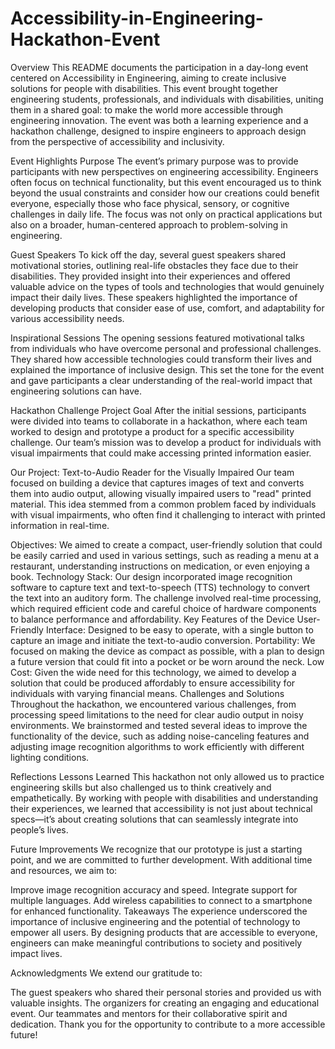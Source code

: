 # Accessibility-in-Engineering-Hackathon-Event
Overview
This README documents the participation in a day-long event centered on Accessibility in Engineering, aiming to create inclusive solutions for people with disabilities. This event brought together engineering students, professionals, and individuals with disabilities, uniting them in a shared goal: to make the world more accessible through engineering innovation. The event was both a learning experience and a hackathon challenge, designed to inspire engineers to approach design from the perspective of accessibility and inclusivity.

Event Highlights
Purpose
The event’s primary purpose was to provide participants with new perspectives on engineering accessibility. Engineers often focus on technical functionality, but this event encouraged us to think beyond the usual constraints and consider how our creations could benefit everyone, especially those who face physical, sensory, or cognitive challenges in daily life. The focus was not only on practical applications but also on a broader, human-centered approach to problem-solving in engineering.

Guest Speakers
To kick off the day, several guest speakers shared motivational stories, outlining real-life obstacles they face due to their disabilities. They provided insight into their experiences and offered valuable advice on the types of tools and technologies that would genuinely impact their daily lives. These speakers highlighted the importance of developing products that consider ease of use, comfort, and adaptability for various accessibility needs.

Inspirational Sessions
The opening sessions featured motivational talks from individuals who have overcome personal and professional challenges. They shared how accessible technologies could transform their lives and explained the importance of inclusive design. This set the tone for the event and gave participants a clear understanding of the real-world impact that engineering solutions can have.

Hackathon Challenge
Project Goal
After the initial sessions, participants were divided into teams to collaborate in a hackathon, where each team worked to design and prototype a product for a specific accessibility challenge. Our team’s mission was to develop a product for individuals with visual impairments that could make accessing printed information easier.

Our Project: Text-to-Audio Reader for the Visually Impaired
Our team focused on building a device that captures images of text and converts them into audio output, allowing visually impaired users to "read" printed material. This idea stemmed from a common problem faced by individuals with visual impairments, who often find it challenging to interact with printed information in real-time.

Objectives: We aimed to create a compact, user-friendly solution that could be easily carried and used in various settings, such as reading a menu at a restaurant, understanding instructions on medication, or even enjoying a book.
Technology Stack: Our design incorporated image recognition software to capture text and text-to-speech (TTS) technology to convert the text into an auditory form. The challenge involved real-time processing, which required efficient code and careful choice of hardware components to balance performance and affordability.
Key Features of the Device
User-Friendly Interface: Designed to be easy to operate, with a single button to capture an image and initiate the text-to-audio conversion.
Portability: We focused on making the device as compact as possible, with a plan to design a future version that could fit into a pocket or be worn around the neck.
Low Cost: Given the wide need for this technology, we aimed to develop a solution that could be produced affordably to ensure accessibility for individuals with varying financial means.
Challenges and Solutions
Throughout the hackathon, we encountered various challenges, from processing speed limitations to the need for clear audio output in noisy environments. We brainstormed and tested several ideas to improve the functionality of the device, such as adding noise-canceling features and adjusting image recognition algorithms to work efficiently with different lighting conditions.

Reflections
Lessons Learned
This hackathon not only allowed us to practice engineering skills but also challenged us to think creatively and empathetically. By working with people with disabilities and understanding their experiences, we learned that accessibility is not just about technical specs—it’s about creating solutions that can seamlessly integrate into people’s lives.

Future Improvements
We recognize that our prototype is just a starting point, and we are committed to further development. With additional time and resources, we aim to:

Improve image recognition accuracy and speed.
Integrate support for multiple languages.
Add wireless capabilities to connect to a smartphone for enhanced functionality.
Takeaways
The experience underscored the importance of inclusive engineering and the potential of technology to empower all users. By designing products that are accessible to everyone, engineers can make meaningful contributions to society and positively impact lives.

Acknowledgments
We extend our gratitude to:

The guest speakers who shared their personal stories and provided us with valuable insights.
The organizers for creating an engaging and educational event.
Our teammates and mentors for their collaborative spirit and dedication.
Thank you for the opportunity to contribute to a more accessible future!
